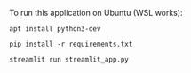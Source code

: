 To run this application on Ubuntu (WSL works):

`apt install python3-dev`

`pip install -r requirements.txt`

`streamlit run streamlit_app.py`
